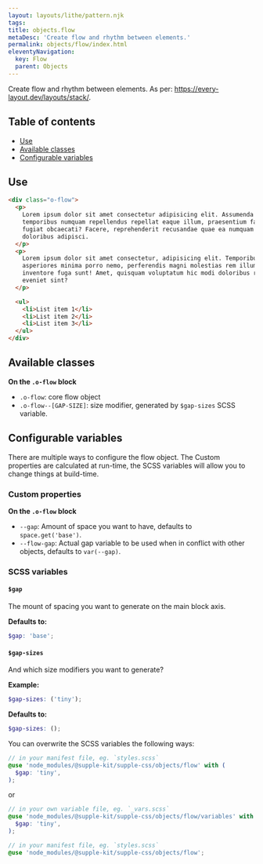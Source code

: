 ```yaml
---
layout: layouts/lithe/pattern.njk
tags:
title: objects.flow
metaDesc: 'Create flow and rhythm between elements.'
permalink: objects/flow/index.html
eleventyNavigation:
  key: Flow
  parent: Objects
---
```


Create flow and rhythm between elements. As per: https://every-layout.dev/layouts/stack/.

## Table of contents

- [Use](#use)
- [Available classes](#available-classes)
- [Configurable variables](#configurable-variables)

## Use

```html
<div class="o-flow">
  <p>
    Lorem ipsum dolor sit amet consectetur adipisicing elit. Assumenda
    temporibus numquam repellendus repellat eaque illum, praesentium facere iure
    fugiat obcaecati? Facere, reprehenderit recusandae quae ea numquam id ut
    doloribus adipisci.
  </p>
  <p>
    Lorem ipsum dolor sit amet consectetur, adipisicing elit. Temporibus
    asperiores minima porro nemo, perferendis magni molestias rem illum,
    inventore fuga sunt! Amet, quisquam voluptatum hic modi doloribus rerum
    eveniet sint?
  </p>

  <ul>
    <li>List item 1</li>
    <li>List item 2</li>
    <li>List item 3</li>
  </ul>
</div>
```

## Available classes

**On the `.o-flow` block**

- `.o-flow`: core flow object
- `.o-flow--[GAP-SIZE]`: size modifier, generated by `$gap-sizes` SCSS variable.

## Configurable variables

There are multiple ways to configure the flow object. The Custom properties are calculated at run-time, the SCSS variables will allow you to change things at build-time.

### Custom properties

**On the `.o-flow` block**

- `--gap`: Amount of space you want to have, defaults to `space.get('base')`.
- `--flow-gap`: Actual gap variable to be used when in conflict with other objects, defaults to `var(--gap)`.

### SCSS variables

#### `$gap`

The mount of spacing you want to generate on the main block axis.

**Defaults to:**

```scss
$gap: 'base';
```

#### `$gap-sizes`

And which size modifiers you want to generate?

**Example:**

```scss
$gap-sizes: ('tiny');
```

**Defaults to:**

```scss
$gap-sizes: ();
```

You can overwrite the SCSS variables the following ways:

```scss
// in your manifest file, eg. `styles.scss`
@use 'node_modules/@supple-kit/supple-css/objects/flow' with (
  $gap: 'tiny',
);
```

or

```scss
// in your own variable file, eg. `_vars.scss`
@use 'node_modules/@supple-kit/supple-css/objects/flow/variables' with (
  $gap: 'tiny',
);

// in your manifest file, eg. `styles.scss`
@use 'node_modules/@supple-kit/supple-css/objects/flow';
```
